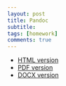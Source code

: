 ```yaml
---
layout: post
title: Pandoc
subtitle:
tags: [homework]
comments: true
---
```


* [HTML version](../../assets/Arbeit.html)
* [PDF version](../../assets/Arbeit.pdf)
* [DOCX version](../../assets/Arbeit.docx)
